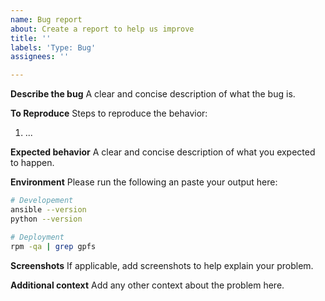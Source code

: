 ```yaml
---
name: Bug report
about: Create a report to help us improve
title: ''
labels: 'Type: Bug'
assignees: ''

---
```


**Describe the bug**
A clear and concise description of what the bug is.

**To Reproduce**
Steps to reproduce the behavior:
1. ...


**Expected behavior**
A clear and concise description of what you expected to happen.

**Environment**
Please run the following an paste your output here:
``` bash
# Developement
ansible --version 
python --version 

# Deployment
rpm -qa | grep gpfs
```
**Screenshots**
If applicable, add screenshots to help explain your problem.

**Additional context**
Add any other context about the problem here.
